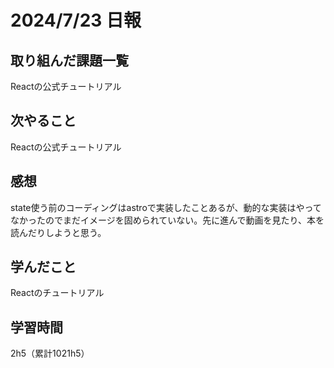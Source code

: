 # 2024/7/23 日報
## 取り組んだ課題一覧
Reactの公式チュートリアル

## 次やること
Reactの公式チュートリアル


## 感想
state使う前のコーディングはastroで実装したことあるが、動的な実装はやってなかったのでまだイメージを固められていない。先に進んで動画を見たり、本を読んだりしようと思う。

## 学んだこと
Reactのチュートリアル


## 学習時間
2h5（累計1021h5）
